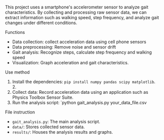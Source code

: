 This project uses a smartphone's accelerometer sensor to analyze gait characteristics. By collecting and processing raw sensor data, we can extract information such as walking speed, step frequency, and analyze gait changes under different conditions.

Functions
- Data collection: collect acceleration data using cell phone sensors
- Data preprocessing: Remove noise and sensor drift
- Gait analysis: Recognize steps, calculate step frequency and walking speed
- Visualization: Graph acceleration and gait characteristics.

Use method
1. Install the dependencies: `pip install numpy pandas scipy matplotlib`. 2.
2. Collect data: Record acceleration data using an application such as Physics Toolbox Sensor Suite.
3. Run the analysis script: `python gait_analysis.py your_data_file.csv

File instruction
- `gait_analysis.py`: The main analysis script.
- `data/`: Stores collected sensor data.
- `results/`: Houses the analysis results and graphs.

